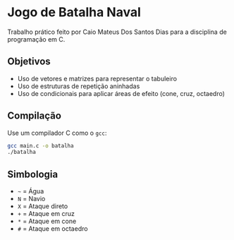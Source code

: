 # Jogo de Batalha Naval

Trabalho prático feito por Caio Mateus Dos Santos Dias para a disciplina de programação em C.

## Objetivos
- Uso de vetores e matrizes para representar o tabuleiro
- Uso de estruturas de repetição aninhadas
- Uso de condicionais para aplicar áreas de efeito (cone, cruz, octaedro)

## Compilação
Use um compilador C como o `gcc`:

```bash
gcc main.c -o batalha
./batalha
```

## Simbologia
- `~` = Água  
- `N` = Navio  
- `X` = Ataque direto  
- `+` = Ataque em cruz  
- `*` = Ataque em cone  
- `#` = Ataque em octaedro
